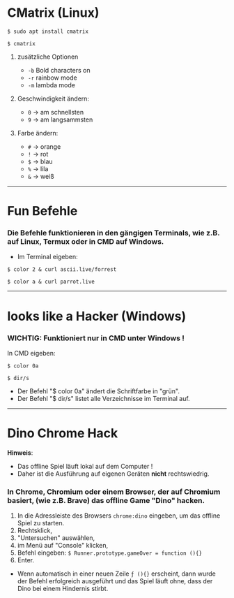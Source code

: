 # CMatrix (Linux)

```
$ sudo apt install cmatrix
```
```
$ cmatrix
```

1. zusätzliche Optionen
   - `-b` Bold characters on
   - `-r` rainbow mode
   - `-m` lambda mode


2. Geschwindigkeit ändern:
   - `0` -> am schnellsten
   - `9` -> am langsammsten


3. Farbe ändern:
   - `#` -> orange
   - `!` -> rot
   - `$` -> blau
   - `%` -> lila
   - `&` -> weiß


---------------------------------------------------------------------------


# Fun Befehle

### Die Befehle funktionieren in den gängigen Terminals, wie z.B. auf Linux, Termux oder in CMD auf Windows.

- Im Terminal eigeben:

```
$ color 2 & curl ascii.live/forrest
```

```
$ color a & curl parrot.live
```

---------------------------------------------------------------------------


# looks like a Hacker (Windows)


### WICHTIG: Funktioniert nur in CMD unter Windows !

In CMD eigeben:

```
$ color 0a
```
```
$ dir/s
```

- Der Befehl "$ color 0a" ändert die Schriftfarbe in "grün".
- Der Befehl "$ dir/s" listet alle Verzeichnisse im Terminal auf.


---------------------------------------------------------------------------


# Dino Chrome Hack

__Hinweis__:
  - Das offline Spiel läuft lokal auf dem Computer !
  - Daher ist die Ausführung auf eigenen Geräten __nicht__ rechtswiedrig.


### In Chrome, Chromium oder einem Browser, der auf Chromium basiert, (wie z.B. Brave) das __offline Game__ "Dino" hacken.


1. In die Adressleiste des Browsers `chrome:dino` eingeben, um das offline Spiel zu starten.
2. Rechtsklick,
3. "Untersuchen" auswählen,
4. im Menü auf "Console" klicken,
5. Befehl eingeben: 
```$ Runner.prototype.gameOver = function (){}```
6. Enter.


- Wenn automatisch in einer neuen Zeile `ƒ (){}` erscheint, dann wurde der Befehl erfolgreich ausgeführt und 
das Spiel läuft ohne, dass der Dino bei einem Hindernis stirbt.
